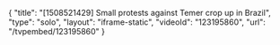 {
    "title": "[1508521429] Small protests against Temer crop up in Brazil",
    "type": "solo",
    "layout": "iframe-static",
    "videoId": "123195860",
    "url": "\/tvpembed\/123195860"
}